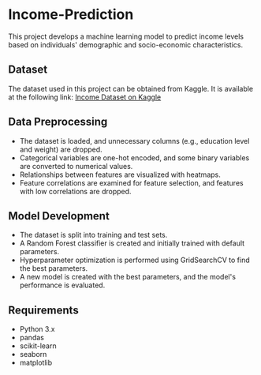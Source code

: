 ﻿# Income-Prediction

This project develops a machine learning model to predict income levels based on individuals' demographic and socio-economic characteristics.

## Dataset

The dataset used in this project can be obtained from Kaggle. It is available at the following link: [Income Dataset on Kaggle](https://www.kaggle.com/datasets/wenruliu/adult-income-dataset)

## Data Preprocessing

- The dataset is loaded, and unnecessary columns (e.g., education level and weight) are dropped.
- Categorical variables are one-hot encoded, and some binary variables are converted to numerical values.
- Relationships between features are visualized with heatmaps.
- Feature correlations are examined for feature selection, and features with low correlations are dropped.

## Model Development

- The dataset is split into training and test sets.
- A Random Forest classifier is created and initially trained with default parameters.
- Hyperparameter optimization is performed using GridSearchCV to find the best parameters.
- A new model is created with the best parameters, and the model's performance is evaluated.

## Requirements

- Python 3.x
- pandas
- scikit-learn
- seaborn
- matplotlib
